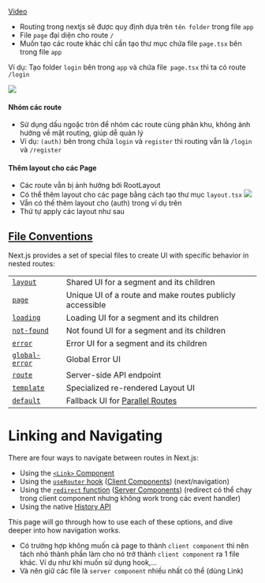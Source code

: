 [Video](https://www.youtube.com/watch?v=Eaz4c1VN7Yg&list=PLFfVmM19UNqn1ZIWvxn1artfz-C6dgAFb&index=9)
- Routing trong nextjs sẽ được quy định dựa trên `tên folder` trong file `app`
- File `page` đại diện cho route `/`
- Muốn tạo các route khác chỉ cần tạo thư mục chứa file `page.tsx` bên trong file `app`

Ví dụ: Tạo folder `login` bên trong `app` và chứa file` page.tsx` thì ta có route ` /login`


   ![](route-segments-to-path-segments.avif)
#### Nhóm các route
- Sử dụng dấu ngoặc tròn để nhóm các route cùng phân khu, không ảnh hưởng về mặt routing, giúp dễ quản lý
- Ví dụ:  `(auth)`  bên trong chứa `login` và `register` thì routing vẫn là `/login` và `/register`

#### Thêm layout cho các Page
- Các route vẫn bị ảnh hưởng bới RootLayout
- Có thể thêm layout cho các page bằng cách tạo thư mục `layout.tsx` 
   ![](strucure_folder.png)
- Vẫn có thế thêm layout cho (auth) trong ví dụ trên
- Thứ tự apply các layout như sau

## [File Conventions](https://nextjs.org/docs/app/building-your-application/routing#file-conventions)

Next.js provides a set of special files to create UI with specific behavior in nested routes:

|||
|---|---|
|[`layout`](https://nextjs.org/docs/app/building-your-application/routing/pages-and-layouts#layouts)|Shared UI for a segment and its children|
|[`page`](https://nextjs.org/docs/app/building-your-application/routing/pages-and-layouts#pages)|Unique UI of a route and make routes publicly accessible|
|[`loading`](https://nextjs.org/docs/app/building-your-application/routing/loading-ui-and-streaming)|Loading UI for a segment and its children|
|[`not-found`](https://nextjs.org/docs/app/api-reference/file-conventions/not-found)|Not found UI for a segment and its children|
|[`error`](https://nextjs.org/docs/app/building-your-application/routing/error-handling)|Error UI for a segment and its children|
|[`global-error`](https://nextjs.org/docs/app/building-your-application/routing/error-handling)|Global Error UI|
|[`route`](https://nextjs.org/docs/app/building-your-application/routing/route-handlers)|Server-side API endpoint|
|[`template`](https://nextjs.org/docs/app/building-your-application/routing/pages-and-layouts#templates)|Specialized re-rendered Layout UI|
|[`default`](https://nextjs.org/docs/app/api-reference/file-conventions/default)|Fallback UI for [Parallel Routes](https://nextjs.org/docs/app/building-your-application/routing/parallel-routes)|


# Linking and Navigating

There are four ways to navigate between routes in Next.js:

- Using the [`<Link>` Component](https://nextjs.org/docs/app/building-your-application/routing/linking-and-navigating#link-component)
- Using the [`useRouter` hook](https://nextjs.org/docs/app/building-your-application/routing/linking-and-navigating#userouter-hook) ([Client Components](https://nextjs.org/docs/app/building-your-application/rendering/client-components)) (next/navigation)
- Using the [`redirect` function](https://nextjs.org/docs/app/building-your-application/routing/linking-and-navigating#redirect-function) ([Server Components](https://nextjs.org/docs/app/building-your-application/rendering/server-components)) (redirect có thể chạy trong client component nhưng không work trong các event handler)
- Using the native [History API](https://nextjs.org/docs/app/building-your-application/routing/linking-and-navigating#using-the-native-history-api)

This page will go through how to use each of these options, and dive deeper into how navigation works.

- Có trường hợp không muốn cả page to thành `client component` thì nên tách nhỏ thành phần làm cho nó trở thành `client component` ra 1 file khác. Ví dụ như khi muốn sử dụng hook,...
- Và nên giữ các file là `server component` nhiều nhất có thể (dùng Link)